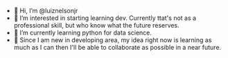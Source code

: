 - 👋 Hi, I’m @luiznelsonjr
- 👀 I’m interested in starting learning dev. Currently ttat's not as a professional skill, but who know what the future reserves.
- 🌱 I’m currently learning python for data science.
- 💞️ Since I am new in developing area, my idea right now is learning as much as I can then I'll be able to collaborate as possible in a near future. 


<!---
luiznelsonjr/luiznelsonjr is a ✨ special ✨ repository because its `README.md` (this file) appears on your GitHub profile.
You can click the Preview link to take a look at your changes.
--->

